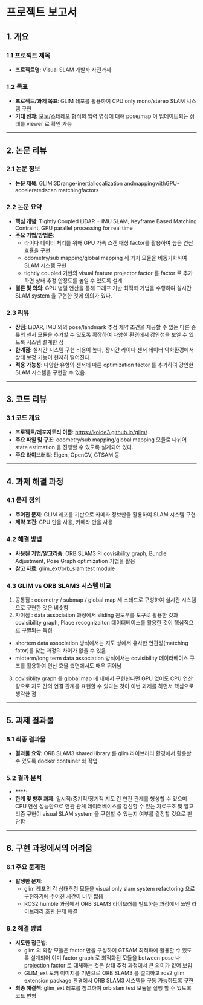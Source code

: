 # 프로젝트 보고서

## 1. 개요
### 1.1 프로젝트 제목
- **프로젝트명**: Visual SLAM 개발자 사전과제

### 1.2 목표
- **프로젝트/과제 목표**: GLIM 레포를 활용하여 CPU only mono/stereo SLAM 시스템 구현
- **기대 성과**:  모노/스테레오 형식의 입력 영상에 대해 pose/map 이 업데이트되는 상태를 viewer 로 확인 가능

---

## 2. 논문 리뷰
### 2.1 논문 정보
- **논문 제목**:  GLIM:3Drange-inertiallocalization andmappingwithGPU-acceleratedscan matchingfactors

### 2.2 논문 요약
- **핵심 개념**: Tightly Coupled LiDAR + IMU SLAM, Keyframe Based Matching Contraint, GPU parallel processing for real time 
- **주요 기법/방법론**:
  - 라이다 데이터 처리를 위해 GPU 가속 스캔 매칭 factor를 활용하여 높은 연산 효율을 구현
  - odometry/sub mapping/global mapping 세 가지 모듈을 비동기화하여 SLAM 시스템 구현
  - tightly coupled 기반의 visual feature projector factor 를 factor 로 추가하면 상태 추정 안정도를 높일 수 있도록 설계
- **결론 및 의의**: GPU 병렬 연산을 통해 그래프 기반 최적화 기법을 수행하여 실시간 SLAM system 을 구현한 것에 의의가 있다. 

### 2.3 리뷰
- **장점**:  LiDAR, IMU 외의 pose/landmark 추정 제약 조건을 제공할 수 있는 다른 종류의 센서 모듈을 추가할 수 있도록 확장하여 다양한 환경에서 강인성을 보일 수 있도록 시스템 설계한 점
- **한계점**: 실시간 시스템 구현 비용이 높다, 장시간 라이다 센서 데이터 악화환경에서 상태 보정 기능이 현저히 떨어진다. 
- **적용 가능성**: 다양한 유형의 센서에 따른 optimization factor 를 추가하여 강인한 SLAM 시스템을 구현할 수 있음. 

---

## 3. 코드 리뷰
### 3.1 코드 개요
- **프로젝트/레포지토리 이름**:  https://koide3.github.io/glim/
- **주요 파일 및 구조**:  odometry/sub mapping/global mapping 모듈로 나뉘어 state estimation 을 진행할 수 있도록 설계되어 있다.
- **주요 라이브러리**: Eigen, OpenCV, GTSAM 등

---

## 4. 과제 해결 과정
### 4.1 문제 정의
- **주어진 문제**:  GLIM 레포를 기반으로 카메라 정보만을 활용하여 SLAM 시스템 구현
- **제약 조건**:  CPU 만을 사용, 카메라 만을 사용

### 4.2 해결 방법
- **사용된 기법/알고리즘**:  ORB SLAM3 의 covisibility graph, Bundle Adjustment, Pose Graph optimization 기법을 활용
- **참고 자료**:  glim_ext/orb_slam test module

### 4.3 GLIM vs ORB SLAM3 시스템 비교
1. 공통점 : odometry / submap / global map 세 스레드로 구성하여 실시간 시스템으로 구현한 것은 비슷함
2. 차이점 : data association 과정에서 sliding 윈도우를 도구로 활용한 것과 covisibility graph, Place recognizaiton 데이터베이스를 활용한 것이 핵심적으로 구별되는 특징
  - shortem data association 방식에서는 지도 상에서 유사한 연관성(matching fator)를 찾는 과정의 차이가 없을 수 있음
  - midterm/long term data association 방식에서는 covisibility 데이터베이스 구조를 활용하여 연산 효율 측면에서도 매우 뛰어남
3. covisiblity graph 를 global map 에 대해서 구현한다면 GPU 없이도 CPU 연산량으로 지도 간의 연결 관계를 표현할 수 있다는 것이 이번 과제를 하면서 핵심으로 생각한 점

---

## 5. 과제 결과물
### 5.1 최종 결과물
- **결과물 요약**: ORB SLAM3 shared library 를 glim 라이브러리 환경에서 활용할 수 있도록 docker container 화 작업
 

### 5.2 결과 분석
- ****:  
- **한계 및 향후 과제**: 일시적/중기적/장기적 지도 간 연간 관계를 형성할 수 있으며 CPU 연산 성능만으로 연관 관계 데이터베이스를 갱신할 수 있는 자료구조 및 알고리즘 구현이 visual SLAM system 을 구현할 수 있는지 여부를 결정할 것으로 판단함

---

## 6. 구현 과정에서의 어려움
### 6.1 주요 문제점
- **발생한 문제**:
  - glim 레포의 각 상태추정 모듈을 visual only slam system refactoring 으로 구현하기에 주어진 시간이 너무 짧음   
  - ROS2 humble 과정에서 ORB SLAM3 라이브러를 빌드하는 과정에서 쓰인 라이브러리 호환 문제 해결

### 6.2 해결 방법
- **시도한 접근법**:
  - glim 의 확장 모듈은 factor 만을 구성하여 GTSAM 최적화에 활용할 수 있도록 설계되어 이미 factor graph 로 최적화된 모듈을 between pose 나 projection factor 로 대체하는 것은 상태 추정 과정에서 큰 의미가 없어 보임
  - GLIM_ext 도커 이미지를 기반으로 ORB SLAM3 를 설치하고 ros2 glim extension package 환경에서 ORB SLAM3 시스템을 구동 가능하도록 구현 
- **최종 해결책**: glim_ext 레포를 참고하여 orb slam test 모듈을 실행 할 수 있도록 코드 변형 

